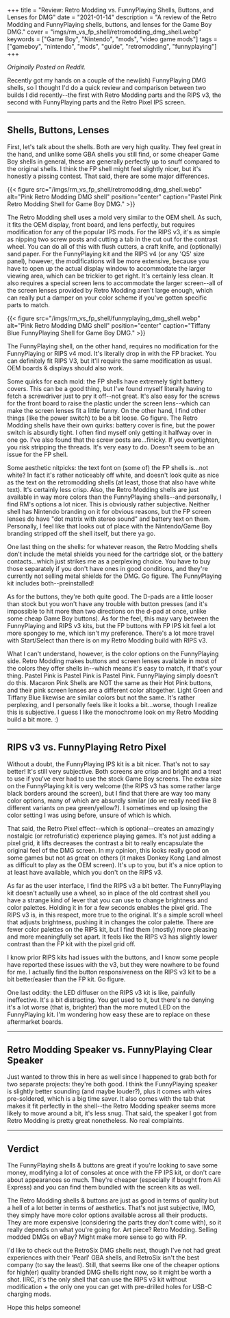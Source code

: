 +++
title = "Review: Retro Modding vs. FunnyPlaying Shells, Buttons, and Lenses for DMG"
date = "2021-01-14"
description = "A review of the Retro Modding and FunnyPlaying shells, buttons, and lenses for the Game Boy DMG."
cover = "imgs/rm_vs_fp_shell/retromodding_dmg_shell.webp"
keywords = ["Game Boy", "Nintendo", "mods", "video game mods"]
tags = ["gameboy", "nintendo", "mods", "guide", "retromodding", "funnyplaying"]
+++

_Originally Posted on Reddit._

Recently got my hands on a couple of the new(ish) FunnyPlaying DMG shells, so I thought I'd do a quick review and comparison between two builds I did recently--the first with Retro Modding parts and the RIPS v3, the second with FunnyPlaying parts and the Retro Pixel IPS screen.

---

## Shells, Buttons, Lenses

First, let's talk about the shells. Both are very high quality. They feel great in the hand, and unlike some GBA shells you still find, or some cheaper Game Boy shells in general, these are generally perfectly up to snuff compared to the original shells. I think the FP shell might feel slightly nicer, but it's honestly a pissing contest. That said, there are some major differences.

{{< figure src="/imgs/rm_vs_fp_shell/retromodding_dmg_shell.webp" alt="Pink Retro Modding DMG shell" position="center" caption="Pastel Pink Retro Modding Shell for Game Boy DMG." >}}

The Retro Modding shell uses a mold very similar to the OEM shell. As such, it fits the OEM display, front board, and lens perfectly, but requires modification for any of the popular IPS mods. For the RIPS v3, it's as simple as nipping two screw posts and cutting a tab in the cut out for the contrast wheel. You can do all of this with flush cutters, a craft knife, and (optionally) sand paper. For the FunnyPlaying kit and the RIPS v4 (or any 'Q5' size panel), however, the modifications will be more extensive, because you have to open up the actual display window to accommodate the larger viewing area, which can be trickier to get right. It's certainly less clean. It also requires a special screen lens to accommodate the larger screen--all of the screen lenses provided by Retro Modding aren't large enough, which can really put a damper on your color scheme if you've gotten specific parts to match.

{{< figure src="/imgs/rm_vs_fp_shell/funnyplaying_dmg_shell.webp" alt="Pink Retro Modding DMG shell" position="center" caption="Tiffany Blue FunnyPlaying Shell for Game Boy DMG." >}}

The FunnyPlaying shell, on the other hand, requires no modification for the FunnyPlaying or RIPS v4 mod. It's literally drop in with the FP bracket. You can definitely fit RIPS V3, but it'll require the same modification as usual. OEM boards & displays should also work.

Some quirks for each mold: the FP shells have extremely tight battery covers. This can be a good thing, but I've found myself literally having to fetch a screwdriver just to pry it off--not great. It's also easy for the screws for the front board to raise the plastic under the screen lens--which can make the screen lenses fit a little funny. On the other hand, I find other things (like the power switch) to be a bit loose. Go figure. The Retro Modding shells have their own quirks: battery cover is fine, but the power switch is absurdly tight. I often find myself only getting it halfway over in one go. I've also found that the screw posts are...finicky. If you overtighten, you risk stripping the threads. It's very easy to do. Doesn't seem to be an issue for the FP shell.

Some aesthetic nitpicks: the text font on (some of) the FP shells is...not white? In fact it's rather noticeably off white, and doesn't look quite as nice as the text on the retromodding shells (at least, those that also have white text). It's certainly less crisp. Also, the Retro Modding shells are just available in way more colors than the FunnyPlaying shells--and personally, I find RM's options a lot nicer. This is obviously rather subjective. Neither shell has Nintendo branding on it for obvious reasons, but the FP screen lenses do have "dot matrix with stereo sound" and battery text on them. Personally, I feel like that looks out of place with the Nintendo/Game Boy branding stripped off the shell itself, but there ya go.

One last thing on the shells: for whatever reason, the Retro Modding shells don't include the metal shields you need for the cartridge slot, or the battery contacts...which just strikes me as a perplexing choice. You have to buy those separately if you don't have ones in good conditions, and they're currently not selling metal shields for the DMG. Go figure. The FunnyPlaying kit includes both--preinstalled!

As for the buttons, they're both quite good. The D-pads are a little looser than stock but you won't have any trouble with button presses (and it's impossible to hit more than two directions on the d-pad at once, unlike some cheap Game Boy buttons). As for the feel, this may vary between the FunnyPlaying and RIPS v3 kits, but the FP buttons with FP IPS kit feel a lot more spongey to me, which isn't my preference. There's a lot more travel with Start/Select than there is on my Retro Modding build with RIPS v3.

What I can't understand, however, is the color options on the FunnyPlaying side. Retro Modding makes buttons and screen lenses available in most of the colors they offer shells in--which means it's easy to match, if that's your thing. Pastel Pink is Pastel Pink is Pastel Pink. FunnyPlaying simply doesn't do this. Macaron Pink Shells are NOT the same as their Hot Pink buttons, and their pink screen lenses are a different color altogether. Light Green and Tiffany Blue likewise are similar colors but not the same. It's rather perplexing, and I personally feels like it looks a bit...worse, though I realize this is subjective. I guess I like the monochrome look on my Retro Modding build a bit more. :)

---

## RIPS v3 vs. FunnyPlaying Retro Pixel

Without a doubt, the FunnyPlaying IPS kit is a bit nicer. That's not to say better! It's still very subjective. Both screens are crisp and bright and a treat to use if you've ever had to use the stock Game Boy screens. The extra size on the FunnyPlaying kit is very welcome (the RIPS v3 has some rather large black borders around the screen), but I find that there are way too many color options, many of which are absurdly similar (do we really need like 8 different variants on pea green/yellow?). I sometimes end up losing the color setting I was using before, unsure of which is which.

That said, the Retro Pixel effect--which is optional--creates an amazingly nostalgic (or retrofuristic) experience playing games. It's not just adding a pixel grid, it lifts decreases the contrast a bit to really encapsulate the original feel of the DMG screen. In my opinion, this looks really good on some games but not as great on others (it makes Donkey Kong Land almost as difficult to play as the OEM screen). It's up to you, but it's a nice option to at least have available, which you don't on the RIPS v3.

As far as the user interface, I find the RIPS v3 a bit better. The FunnyPlaying kit doesn't actually use a wheel, so in place of the old contrast shell you have a strange kind of lever that you can use to change brightness and color palettes. Holding it in for a few seconds enables the pixel grid. The RIPS v3 is, in this respect, more true to the original. It's a simple scroll wheel that adjusts brightness, pushing it in changes the color palette. There are fewer color palettes on the RIPS kit, but I find them (mostly) more pleasing and more meaningfully set apart. It feels like the RIPS v3 has slightly lower contrast than the FP kit with the pixel grid off.

I know prior RIPS kits had issues with the buttons, and I know some people have reported these issues with the v3, but they were nowhere to be found for me. I actually find the button responsiveness on the RIPS v3 kit to be a bit better/easier than the FP kit. Go figure.

One last oddity: the LED diffuser on the RIPS v3 kit is like, painfully ineffective. It's a bit distracting. You get used to it, but there's no denying it's a lot worse (that is, brighter) than the more muted LED on the FunnyPlaying kit. I'm wondering how easy these are to replace on these aftermarket boards.

---

## Retro Modding Speaker vs. FunnyPlaying Clear Speaker

Just wanted to throw this in here as well since I happened to grab both for two separate projects: they're both good. I think the FunnyPlaying speaker is slightly better sounding (and maybe louder?), plus it comes with wires pre-soldered, which is a big time saver. It also comes with the tab that makes it fit perfectly in the shell--the Retro Modding speaker seems more likely to move around a bit, it's less snug. That said, the speaker I got from Retro Modding is pretty great nonetheless. No real complaints.

---

## Verdict

The FunnyPlaying shells & buttons are great if you're looking to save some money, modifying a lot of consoles at once with the FP IPS kit, or don't care about appearances so much. They're cheaper (especially if bought from Ali Express) and you can find them bundled with the screen kits as well.

The Retro Modding shells & buttons are just as good in terms of quality but a hell of a lot better in terms of aesthetics. That's not just subjective, IMO, they simply have more color options available across all their products. They are more expensive (considering the parts they don't come with), so it really depends on what you're going for. Art piece? Retro Modding. Selling modded DMGs on eBay? Might make more sense to go with FP.

I'd like to check out the RetroSix DMG shells next, though I've not had great experiences with their 'Pearl' GBA shells, and RetroSix isn't the best company (to say the least). Still, that seems like one of the cheaper options for high(er) quality branded DMG shells right now, so it might be worth a shot. IIRC, it's the only shell that can use the RIPS v3 kit without modification + the only one you can get with pre-drilled holes for USB-C charging mods.

Hope this helps someone!

